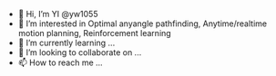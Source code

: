 - 👋 Hi, I’m YI @yw1055
- 👀 I’m interested in Optimal anyangle pathfinding, Anytime/realtime motion planning, Reinforcement learning
- 🌱 I’m currently learning ...
- 💞️ I’m looking to collaborate on ...
- 📫 How to reach me ...

<!---
yw1055/yw1055 is a ✨ special ✨ repository because its `README.md` (this file) appears on your GitHub profile.
You can click the Preview link to take a look at your changes.
--->
